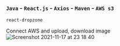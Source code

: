 ### `Java` - `React.js` - `Axios` - `Maven` - `AWS s3`
`react-dropzone`

Connect AWS and upload, download image
![Screenshot 2021-11-17 at 23 18 40](https://user-images.githubusercontent.com/27118779/142297909-d6a5296f-b91e-4a70-8f36-0a71ef0d528f.png)
